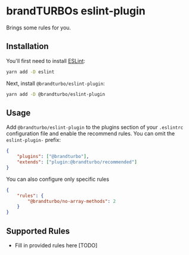 # brandTURBOs eslint-plugin

Brings some rules for you.

## Installation

You'll first need to install [ESLint](https://eslint.org/):

```sh
yarn add -D eslint
```

Next, install `@brandturbo/eslint-plugin`:

```sh
yarn add -D @brandturbo/eslint-plugin
```

## Usage

Add `@brandturbo/eslint-plugin` to the plugins section of your `.eslintrc` configuration file and enable the recommend rules. You can omit the `eslint-plugin-` prefix:

```json
{
    "plugins": ["@brandturbo"],
    "extends": ["plugin:@brandturbo/recommended"]
}
```

You can also configure only specific rules

```json
{
    "rules": {
        "@brandturbo/no-array-methods": 2
    }
}
```

## Supported Rules

-   Fill in provided rules here [TODO]
